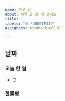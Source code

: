```yaml
---
name: 하루 끝
about: 하루 끝 날 때 쓰시오
title: ''
labels: "끝 \U0001F319"
assignees: moonheekim0118

---
```


## 날짜

### 오늘 한 일 
- [ ]
 
### 한줄평
